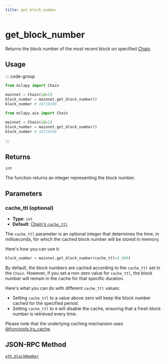 ```yaml
---
title: get_block_number
---
```


# get_block_number

Returns the block number of the most recent block on specified
[Chain](../chain.md).

## Usage

::: code-group

```python [sync.py]
from milapy import Chain

mainnet = Chain(id=1)
block_number = mainnet.get_block_number()
block_number # 18719286
```

```python [async.py]
from milapy.aio import Chain

mainnet = Chain(id=1)
block_number = mainnet.get_block_number()
block_number # 18719286
```

:::

## Returns

`int`

The function returns an integer representing the block number.

## Parameters

### cache_ttl (optional)

- **Type**: `int`
- **Default**: [Chain's `cache_ttl`](../chain.md#cache-ttl-optional)

The `cache_ttl` parameter is an optional integer that determines the time, in
milliseconds, for which the cached block number will be stored in memory.

Here's how you can use it:

```python
block_number = mainnet.get_block_number(cache_ttl=5_000)
```

By default, the block numbers are cached according to the `cache_ttl` set in the
`Chain`. However, if you set a non-zero value for `cache_ttl`, the block number
will remain in the cache for that specific duration.

Here's what you can do with different `cache_ttl` values:

- Setting `cache_ttl` to a value above zero will keep the block number cached
  for the specified period.
- Setting `cache_ttl` to `0` will disable the cache, ensuring that a fresh block
  number is retrieved every time.

Please note that the underlying caching mechanism uses
[@functools.lru_cache](https://docs.python.org/3/library/functools.html#functools.lru_cache).

## JSON-RPC Method

[`eth_blockNumber`](https://ethereum.org/en/developers/docs/apis/json-rpc/#eth_blocknumber)

